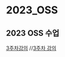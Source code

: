 # 2023_OSS
## 2023 OSS 수업 


[3주차강의](w3 "3주차 강의") 
//[3주차 강의](https://github.com/dudu1021/2023_OSS/tree/main/w3) 


